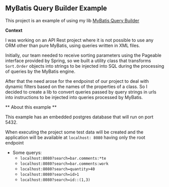 ## MyBatis Query Builder Example

This project is an example of using my lib [MyBatis Query Builder](https://github.com/TamaWilson/mybatis-query-builder)

**Context**

I was working on an API Rest project where it is not possible to use any
ORM other than pure MyBatis, using queries written in XML files.

Initially, our team needed to receive sorting parameters using the Pageable
 interface provided by Spring, so we built a utility class that transforms `Sort.Order` objects into strings to be injected into SQL during the processing of queries by the MyBatis engine.

After that the need arose for the endpoinst of our project to deal with
dynamic filters based on the names of the properties of a class.
So I decided to create a lib to convert queries passed by query strings
in urls into instructions to be injected into queries processed by MyBatis.

** About this example **

This example has an embedded postgres database that will run on port 5432.

When executing the project some test data will be created and the application
will be available at `localhost: 8080` having only the root endpoint

* Some querys:
  * `localhost:8080?search=bar.comments:*te`
  * `localhost:8080?search=bar.comments:work`
  * `localhost:8080?search=quantity>40`
  * `localhost:8080?search=id>1`
  * `localhost:8080?search=id::(1,3)`
